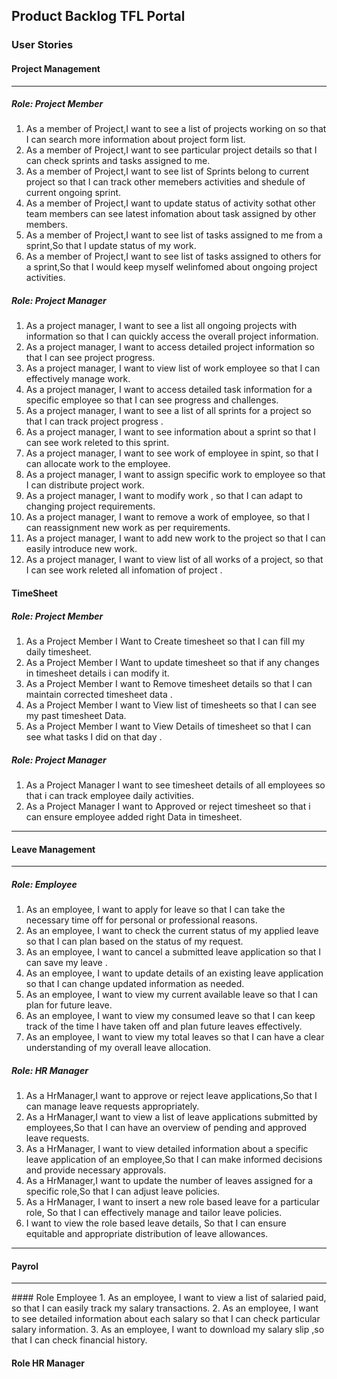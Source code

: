 ## Product Backlog TFL Portal
### User Stories

#### Project Management

<hr/>

##### Role: Project Member
1. As a member of Project,I want to see a list of projects working on so that I can search more information about project form list.
2. As a member of Project,I want to see particular project details so that I can check sprints and tasks assigned to me.
3. As a member of Project,I want to see list of Sprints belong to current project so that I can track other memebers activities and shedule of current ongoing sprint.
4. As a member of Project,I want to update status of activity sothat other team members can see latest infomation about task assigned by other members.
5. As a member of Project,I want to see list of tasks assigned to me from a sprint,So that I update status of my work.
6. As a member of Project,I want to see list of tasks assigned to others for a sprint,So that I would keep myself welinfomed about ongoing project activities.

##### Role: Project Manager
1. As a project manager, I want to see a list  all ongoing projects with information so that I can quickly access the overall project information.
2. As a project manager, I want to access detailed project information so that I can see project progress.
3. As a project manager, I want to view  list of work  employee so that I can effectively manage work.
4. As a project manager, I want to access detailed task information for a specific employee so that I can see progress and challenges.
5. As a project manager, I want to see a list of all sprints for a project so that I can track project progress .
6. As a project manager, I want to see  information about a sprint so that I can see work releted to this sprint.
7. As a project manager, I want to see work of employee in spint, so that I can allocate work to the employee.
8. As a project manager, I want to assign specific work to employee so that I can  distribute project work.
9. As a project manager, I want to modify work , so that I can adapt to changing project requirements.
10. As a project manager, I want to remove a work of employee, so that I can reassignment new work as per requirements.
11. As a project manager, I want  to add new work to the project so that I can easily introduce new work.
12. As a project manager, I want to view  list of all works of  a project, so that I can see work releted all infomation of project .
 



#### TimeSheet

##### Role: Project Member

1. As a Project Member I Want to Create timesheet so that I can fill my daily timesheet.
2. As a Project Member I Want to update timesheet so that if any changes in timesheet details i can modify it.
3. As a Project Member I want to Remove timesheet details so that I can maintain corrected timesheet data .
4. As a Project Member I want to View list of timesheets  so that I can see my past timesheet Data.
5. As a Project Member I want to View Details of  timesheet so that I can see what tasks I did on that day .
 
##### Role: Project Manager
 1. As a Project Manager I want  to see timesheet details of all employees so that i can track employee daily activities.
 2. As a Project Manager I want to Approved or reject timesheet so that i can ensure employee added right Data  in timesheet.

<hr/>

#### Leave Management

<hr/>

##### Role: Employee

1. As an employee, I want to apply for leave so that I can take the necessary time off 
for personal or professional reasons.
2. As an employee, I want to check the current status of my applied leave so that I can plan based on the status of my request.
3. As an employee, I want to cancel a submitted leave application so that I can save my leave .
4. As an employee, I want to update details of an existing leave application so that  I can change updated information as needed.
5. As an employee, I want to view my current available leave so that I can plan for future leave.
6. As an employee, I want to view my consumed leave so that I can keep track of the time I have taken off and plan future leaves effectively.
7. As an employee, I want to view my total leaves so that I can have a clear understanding of my overall leave allocation.

##### Role: HR Manager

1. As a HrManager,I want to approve or reject leave applications,So that I can manage leave requests appropriately.
2. As a HrManager,I want to view a list of leave applications submitted by employees,So that I can have an overview of pending and approved leave requests.
3. As a HrManager, I want to view detailed information about a specific leave application of an employee,So that I can make informed decisions and provide necessary approvals.
4. As a HrManager,I want to update the number of leaves assigned for a specific role,So that I can adjust leave policies.
5. As a HrManager, I want to insert a new role based leave  for a particular role, So that  I can effectively manage and tailor leave policies.
6. I want to view the role based leave details, So that I can ensure equitable and appropriate distribution of leave allowances.

<hr/>

#### Payrol

<hr/>
#### Role Employee
1. As an employee, I want to view a list of  salaried paid, so that I can easily track my salary transactions.
2. As an employee, I want to see detailed information about each salary so that I can check particular salary information.
3. As an employee, I want to download my salary slip ,so that I can check financial history.

#### Role HR Manager
